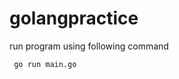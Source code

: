 # golangpractice

run program using following command

<!-- Code Blocks -->
```bash
 go run main.go
```
